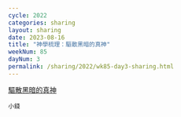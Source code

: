 ```yaml
---
cycle: 2022
categories: sharing
layout: sharing
date: 2023-08-16
title: "神學梳理：驅散黑暗的真神"
weekNum: 85
dayNum: 3
permalink: /sharing/2022/wk85-day3-sharing.html
---
```


[驅散黑暗的真神](https://eccseattle.github.io/media/sharing/2022/wk085/2023-08-16-bin.m4a)

`小錢`

